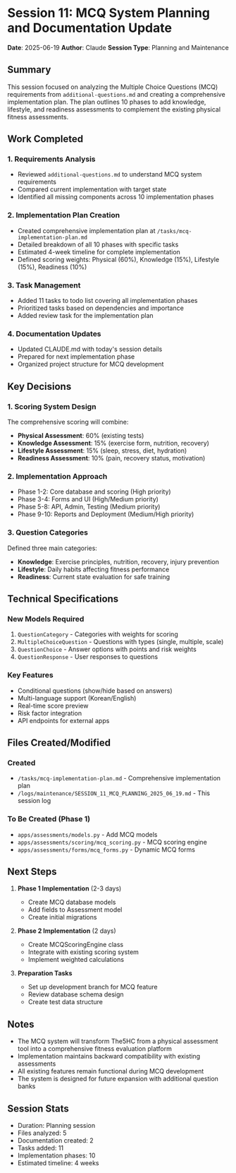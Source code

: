 # Session 11: MCQ System Planning and Documentation Update

**Date**: 2025-06-19
**Author**: Claude
**Session Type**: Planning and Maintenance

## Summary

This session focused on analyzing the Multiple Choice Questions (MCQ) requirements from `additional-questions.md` and creating a comprehensive implementation plan. The plan outlines 10 phases to add knowledge, lifestyle, and readiness assessments to complement the existing physical fitness assessments.

## Work Completed

### 1. Requirements Analysis
- Reviewed `additional-questions.md` to understand MCQ system requirements
- Compared current implementation with target state
- Identified all missing components across 10 implementation phases

### 2. Implementation Plan Creation
- Created comprehensive implementation plan at `/tasks/mcq-implementation-plan.md`
- Detailed breakdown of all 10 phases with specific tasks
- Estimated 4-week timeline for complete implementation
- Defined scoring weights: Physical (60%), Knowledge (15%), Lifestyle (15%), Readiness (10%)

### 3. Task Management
- Added 11 tasks to todo list covering all implementation phases
- Prioritized tasks based on dependencies and importance
- Added review task for the implementation plan

### 4. Documentation Updates
- Updated CLAUDE.md with today's session details
- Prepared for next implementation phase
- Organized project structure for MCQ development

## Key Decisions

### 1. Scoring System Design
The comprehensive scoring will combine:
- **Physical Assessment**: 60% (existing tests)
- **Knowledge Assessment**: 15% (exercise form, nutrition, recovery)
- **Lifestyle Assessment**: 15% (sleep, stress, diet, hydration)
- **Readiness Assessment**: 10% (pain, recovery status, motivation)

### 2. Implementation Approach
- Phase 1-2: Core database and scoring (High priority)
- Phase 3-4: Forms and UI (High/Medium priority)
- Phase 5-8: API, Admin, Testing (Medium priority)
- Phase 9-10: Reports and Deployment (Medium/High priority)

### 3. Question Categories
Defined three main categories:
- **Knowledge**: Exercise principles, nutrition, recovery, injury prevention
- **Lifestyle**: Daily habits affecting fitness performance
- **Readiness**: Current state evaluation for safe training

## Technical Specifications

### New Models Required
1. `QuestionCategory` - Categories with weights for scoring
2. `MultipleChoiceQuestion` - Questions with types (single, multiple, scale)
3. `QuestionChoice` - Answer options with points and risk weights
4. `QuestionResponse` - User responses to questions

### Key Features
- Conditional questions (show/hide based on answers)
- Multi-language support (Korean/English)
- Real-time score preview
- Risk factor integration
- API endpoints for external apps

## Files Created/Modified

### Created
- `/tasks/mcq-implementation-plan.md` - Comprehensive implementation plan
- `/logs/maintenance/SESSION_11_MCQ_PLANNING_2025_06_19.md` - This session log

### To Be Created (Phase 1)
- `apps/assessments/models.py` - Add MCQ models
- `apps/assessments/scoring/mcq_scoring.py` - MCQ scoring engine
- `apps/assessments/forms/mcq_forms.py` - Dynamic MCQ forms

## Next Steps

1. **Phase 1 Implementation** (2-3 days)
   - Create MCQ database models
   - Add fields to Assessment model
   - Create initial migrations

2. **Phase 2 Implementation** (2 days)
   - Create MCQScoringEngine class
   - Integrate with existing scoring system
   - Implement weighted calculations

3. **Preparation Tasks**
   - Set up development branch for MCQ feature
   - Review database schema design
   - Create test data structure

## Notes

- The MCQ system will transform The5HC from a physical assessment tool into a comprehensive fitness evaluation platform
- Implementation maintains backward compatibility with existing assessments
- All existing features remain functional during MCQ development
- The system is designed for future expansion with additional question banks

## Session Stats
- Duration: Planning session
- Files analyzed: 5
- Documentation created: 2
- Tasks added: 11
- Implementation phases: 10
- Estimated timeline: 4 weeks